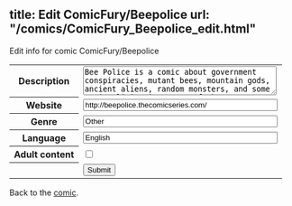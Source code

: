 title: Edit ComicFury/Beepolice
url: "/comics/ComicFury_Beepolice_edit.html"
---
Edit info for comic ComicFury/Beepolice

<form name="comic" action="http://gaepostmail.appspot.com/comic/" method="post">
<table class="comicinfo">
<tr>
<th>Description</th><td><textarea name="description" cols="40" rows="3">Bee Police is a comic about government conspiracies, mutant bees, mountain gods, ancient aliens, random monsters, and some aggies living in an out of the way town named Podunk.</textarea></td>
</tr>
<tr>
<th>Website</th><td><input type="text" name="url" value="http://beepolice.thecomicseries.com/" size="40"/></td>
</tr>
<tr>
<th>Genre</th><td><input type="text" name="genre" value="Other" size="40"/></td>
</tr>
<tr>
<th>Language</th><td><input type="text" name="language" value="English" size="40"/></td>
</tr>
<tr>
<th>Adult content</th><td><input type="checkbox" name="adult" value="adult" /></td>
</tr>
<tr>
<th></th><td>
<input type="hidden" name="comic" value="ComicFury_Beepolice" />
<input type="submit" name="submit" value="Submit" />
</td>
</tr>
</table>
</form>

Back to the [comic](ComicFury_Beepolice.html).
